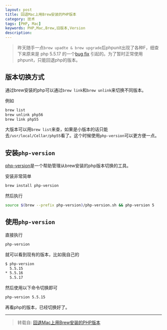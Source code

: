 ```yaml
---
layout: post
title: 回退Mac上用Brew安装的PHP版本
category: 技术
tags: [PHP, Mac]
keywords: PHP,Mac,Brew,旧版本,Version
description:
---
```


> 昨天随手一点`brew upadte & brew upgrade`后phpunit出现了各种F，细查下来原来是 php 5.5.17 的一个[bug fix](https://bugs.php.net/bug.php?id=67839) 引起的。为了暂时正常使用phpunit，只能回退php的版本。

## 版本切换方式

通过brew安装的php可以通过`brew link`和`brew unlink`来切换不同版本。

例如

```bash
brew list
brew unlink php56
brew link php55
```

大版本可以用`brew list`来查，如果是小版本的话只能去`/usr/local/Cellar/php55`看了。这个时候使用`php-version`可以更方便一点。

## 安装`php-version`

[php-version](https://github.com/wilmoore/php-version)是一个帮助管理从brew安装的php版本切换的工具。

安装非常简单

```bash
brew install php-version
```

然后执行

```bash
source $(brew --prefix php-version)/php-version.sh && php-version 5
```

## 使用`php-version`

直接执行

```bash
php-version
```

就可以看到现有的版本，比如我自己的

```bash
$ php-version
  5.5.15
* 5.5.16
  5.5.17
```

然后使用以下命令切换即可

```bash
php-version 5.5.15
```

再看php的版本，已经切换好了。

---
  >转载自: [回退Mac上用Brew安装的PHP版本](http://yansu.org/2014/09/26/use-old-version-of-brew-php.html)
